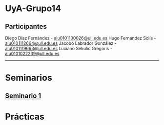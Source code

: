 # UyA-Grupo14

## Participantes
Diego Díaz Fernández - alu0101130026@ull.edu.es
Hugo Fernández Solís - alu0101112664@ull.edu.es
Jacobo Labrador González - alu0101119663@ull.edu.es
Luciano Sekulic Gregoris - alu0101022239@ull.edu.es

----------------------------------
# Seminarios

## [Seminario 1](https://github.com/alu0101119663/UyA-Grupo14/tree/main/Seminarios/Seminario%201)

# Prácticas
